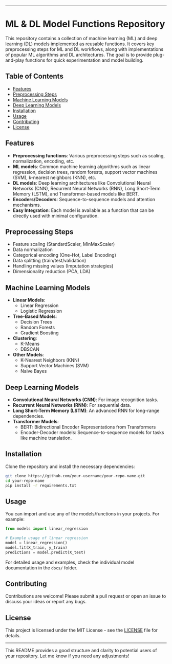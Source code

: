 
---

# ML & DL Model Functions Repository

This repository contains a collection of machine learning (ML) and deep learning (DL) models implemented as reusable functions. It covers key preprocessing steps for ML and DL workflows, along with implementations of popular ML algorithms and DL architectures. The goal is to provide plug-and-play functions for quick experimentation and model building.

## Table of Contents
- [Features](#features)
- [Preprocessing Steps](#preprocessing-steps)
- [Machine Learning Models](#machine-learning-models)
- [Deep Learning Models](#deep-learning-models)
- [Installation](#installation)
- [Usage](#usage)
- [Contributing](#contributing)
- [License](#license)

## Features
- **Preprocessing functions**: Various preprocessing steps such as scaling, normalization, encoding, etc.
- **ML models**: Common machine learning algorithms such as linear regression, decision trees, random forests, support vector machines (SVM), k-nearest neighbors (KNN), etc.
- **DL models**: Deep learning architectures like Convolutional Neural Networks (CNN), Recurrent Neural Networks (RNN), Long Short-Term Memory (LSTM), and Transformer-based models like BERT.
- **Encoders/Decoders**: Sequence-to-sequence models and attention mechanisms.
- **Easy Integration**: Each model is available as a function that can be directly used with minimal configuration.

## Preprocessing Steps
- Feature scaling (StandardScaler, MinMaxScaler)
- Data normalization
- Categorical encoding (One-Hot, Label Encoding)
- Data splitting (train/test/validation)
- Handling missing values (Imputation strategies)
- Dimensionality reduction (PCA, LDA)

## Machine Learning Models
- **Linear Models**: 
  - Linear Regression
  - Logistic Regression
- **Tree-Based Models**:
  - Decision Trees
  - Random Forests
  - Gradient Boosting
- **Clustering**:
  - K-Means
  - DBSCAN
- **Other Models**:
  - K-Nearest Neighbors (KNN)
  - Support Vector Machines (SVM)
  - Naive Bayes
  
## Deep Learning Models
- **Convolutional Neural Networks (CNN)**: For image recognition tasks.
- **Recurrent Neural Networks (RNN)**: For sequential data.
- **Long Short-Term Memory (LSTM)**: An advanced RNN for long-range dependencies.
- **Transformer Models**:
  - BERT: Bidirectional Encoder Representations from Transformers
  - Encoder-Decoder models: Sequence-to-sequence models for tasks like machine translation.

## Installation
Clone the repository and install the necessary dependencies:
```bash
git clone https://github.com/your-username/your-repo-name.git
cd your-repo-name
pip install -r requirements.txt
```

## Usage
You can import and use any of the models/functions in your projects. For example:

```python
from models import linear_regression

# Example usage of linear regression
model = linear_regression()
model.fit(X_train, y_train)
predictions = model.predict(X_test)
```

For detailed usage and examples, check the individual model documentation in the `docs/` folder.

## Contributing
Contributions are welcome! Please submit a pull request or open an issue to discuss your ideas or report any bugs.

## License
This project is licensed under the MIT License - see the [LICENSE](LICENSE) file for details.

---

This README provides a good structure and clarity to potential users of your repository. Let me know if you need any adjustments!
